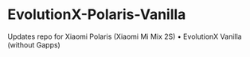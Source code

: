 # EvolutionX-Polaris-Vanilla
Updates repo for Xiaomi Polaris (Xiaomi Mi Mix 2S) • EvolutionX Vanilla (without Gapps)
